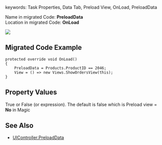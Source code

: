 ﻿keywords: Task Properties, Data Tab, Preload View, OnLoad, PreloadData

Name in migrated Code: **PreloadData**  
Location in migrated Code: **OnLoad**  

![](2017-11-20_13h45_46.png) 


## Migrated Code Example

```csdiff   
protected override void OnLoad()
{
    PreloadData = Products.ProductID == 2046;
    View = () => new Views.ShowOrdersView(this);
}
```  
## Property Values

True or False (or expression). The default is false which is Preload view = **No** in Magic


## See Also
* [UIController.PreloadData](/reference/html/P_Firefly_Box_UIController_PreloadData.htm) 